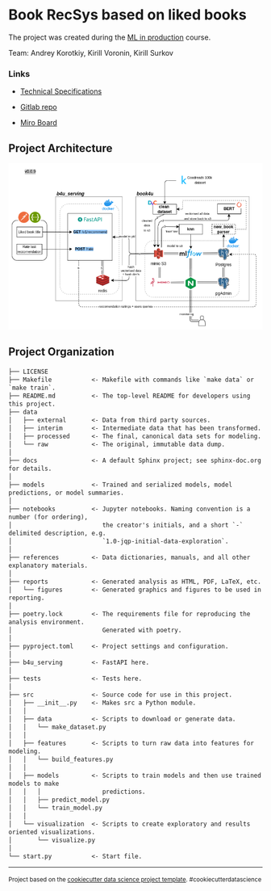 Book RecSys based on liked books
==============================

The project was created during the [ML in production](https://ods.ai/tracks/ml-in-production-spring-23) course.

Team: Andrey Korotkiy, Kirill Voronin, Kirill Surkov

### Links

- [Technical Specifications](https://docs.google.com/document/d/10adOioIMCznsNb4mlEI_tjSaYC1CTJD4U8Lh659_K1g/edit?usp=sharing)

- [Gitlab repo](https://gitlab.com/KASurkov/b4u)

- [Miro Board](https://miro.com/app/board/uXjVMZlbv2E=/)

Project Architecture
------------
![architecture](/docs/architecture_v009.png)


Project Organization
------------

    ├── LICENSE
    ├── Makefile           <- Makefile with commands like `make data` or `make train`.
    ├── README.md          <- The top-level README for developers using this project.
    ├── data
    │   ├── external       <- Data from third party sources.
    │   ├── interim        <- Intermediate data that has been transformed.
    │   ├── processed      <- The final, canonical data sets for modeling.
    │   └── raw            <- The original, immutable data dump.
    │
    ├── docs               <- A default Sphinx project; see sphinx-doc.org for details.
    │
    ├── models             <- Trained and serialized models, model predictions, or model summaries.
    │
    ├── notebooks          <- Jupyter notebooks. Naming convention is a number (for ordering),
    │                         the creator's initials, and a short `-` delimited description, e.g.
    │                         `1.0-jqp-initial-data-exploration`.
    │
    ├── references         <- Data dictionaries, manuals, and all other explanatory materials.
    │
    ├── reports            <- Generated analysis as HTML, PDF, LaTeX, etc.
    │   └── figures        <- Generated graphics and figures to be used in reporting.
    │
    ├── poetry.lock        <- The requirements file for reproducing the analysis environment.
    │                         Generated with poetry.
    │
    ├── pyproject.toml     <- Project settings and configuration.
    │
    ├── b4u_serving        <- FastAPI here.      
    │
    ├── tests              <- Tests here. 
    │
    ├── src                <- Source code for use in this project.
    │   ├── __init__.py    <- Makes src a Python module.
    │   │
    │   ├── data           <- Scripts to download or generate data.
    │   │   └── make_dataset.py
    │   │
    │   ├── features       <- Scripts to turn raw data into features for modeling.
    │   │   └── build_features.py
    │   │
    │   ├── models         <- Scripts to train models and then use trained models to make
    │   │   │                 predictions.
    │   │   ├── predict_model.py
    │   │   └── train_model.py
    │   │
    │   └── visualization  <- Scripts to create exploratory and results oriented visualizations.
    │       └── visualize.py
    │
    └── start.py           <- Start file.


--------

<p><small>Project based on the <a target="_blank" href="https://drivendata.github.io/cookiecutter-data-science/">cookiecutter data science project template</a>. #cookiecutterdatascience</small></p>